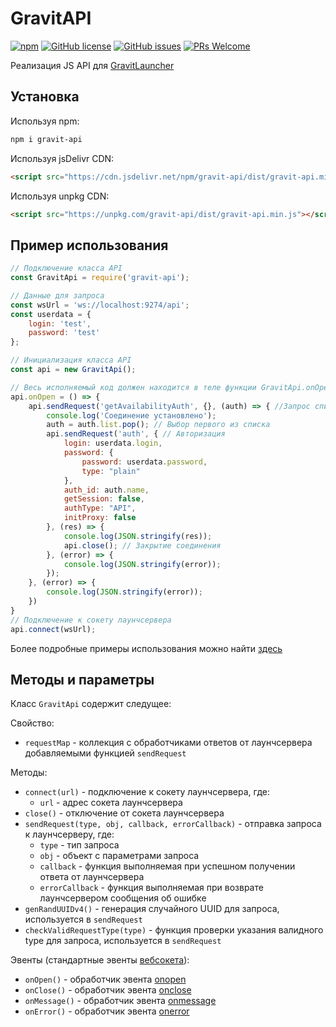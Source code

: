 # GravitAPI
[![npm](https://img.shields.io/npm/v/gravit-api?style=flat-square)](https://www.npmjs.com/package/gravit-api)
[![GitHub license](https://img.shields.io/github/license/JoCat/gravit-api?style=flat-square)](https://github.com/JoCat/gravit-api/blob/master/LICENSE)
[![GitHub issues](https://img.shields.io/github/issues/JoCat/gravit-api?style=flat-square)](https://github.com/JoCat/gravit-api/issues)
[![PRs Welcome](https://img.shields.io/badge/PRs-welcome-brightgreen.svg?style=flat-square)](http://makeapullrequest.com)

Реализация JS API для [GravitLauncher](https://github.com/GravitLauncher/Launcher)

## Установка

Используя npm:

```bash
npm i gravit-api
```

Используя jsDelivr CDN:

```html
<script src="https://cdn.jsdelivr.net/npm/gravit-api/dist/gravit-api.min.js"></script>
```

Используя unpkg CDN:

```html
<script src="https://unpkg.com/gravit-api/dist/gravit-api.min.js"></script>
```

## Пример использования

```js
// Подключение класса API
const GravitApi = require('gravit-api');

// Данные для запроса
const wsUrl = 'ws://localhost:9274/api';
const userdata = {
    login: 'test',
    password: 'test'
};

// Инициализация класса API
const api = new GravitApi();

// Весь исполняемый код должен находится в теле функции GravitApi.onOpen
api.onOpen = () => {
    api.sendRequest('getAvailabilityAuth', {}, (auth) => { //Запрос списка методов авторизации
        console.log('Соединение установлено');
        auth = auth.list.pop(); // Выбор первого из списка
        api.sendRequest('auth', { // Авторизация
            login: userdata.login,
            password: {
                password: userdata.password,
                type: "plain"
            },
            auth_id: auth.name,
            getSession: false,
            authType: "API",
            initProxy: false
        }, (res) => {
            console.log(JSON.stringify(res));
            api.close(); // Закрытие соединения
        }, (error) => {
            console.log(JSON.stringify(error));
        });
    }, (error) => {
        console.log(JSON.stringify(error));
    })
}
// Подключение к сокету лаунчсервера
api.connect(wsUrl);
```

Более подробные примеры использования можно найти [здесь](https://github.com/JoCat/gravit-api/tree/master/example)

## Методы и параметры

Класс `GravitApi` содержит следущее:

Свойство:
* `requestMap` - коллекция с обработчиками ответов от лаунчсервера добавляемыми функцией `sendRequest`

Методы:
* `connect(url)` - подключение к сокету лаунчсервера, где:
    * `url` - адрес сокета лаунчсервера
* `close()` - отключение от сокета лаунчсервера
* `sendRequest(type, obj, callback, errorCallback)` - отправка запроса к лаунчсерверу, где:
    * `type` - тип запроса
    * `obj` - объект с параметрами запроса
    * `callback` - функция выполняемая при успешном получении ответа от лаунчсервера
    * `errorCallback` - функция выполняемая при возврате лаунчсервером сообщения об ошибке
* `genRandUUIDv4()` - генерация случайного UUID для запроса, используется в `sendRequest`
* `checkValidRequestType(type)` - функция проверки указания валидного type для запроса, используется в `sendRequest`

Эвенты (стандартные эвенты [вебсокета](https://developer.mozilla.org/en-US/docs/Web/API/WebSocket)):
* `onOpen()` - обработчик эвента [onopen](https://developer.mozilla.org/en-US/docs/Web/API/WebSocket/onopen)
* `onClose()` - обработчик эвента [onclose](https://developer.mozilla.org/en-US/docs/Web/API/WebSocket/onclose)
* `onMessage()` - обработчик эвента [onmessage](https://developer.mozilla.org/en-US/docs/Web/API/WebSocket/onmessage)
* `onError()` - обработчик эвента [onerror](https://developer.mozilla.org/en-US/docs/Web/API/WebSocket/onerror)
